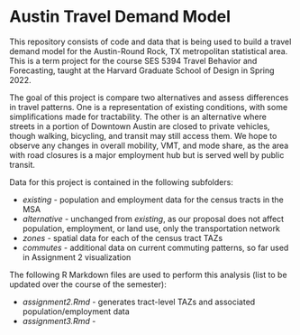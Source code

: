 # Austin Travel Demand Model

This repository consists of code and data that is being used to build a travel demand model for the Austin-Round Rock, TX metropolitan statistical area. This is a term project for the course SES 5394 Travel Behavior and Forecasting, taught at the Harvard Graduate School of Design in Spring 2022. 

The goal of this project is compare two alternatives and assess differences in travel patterns. One is a representation of existing conditions, with some simplifications made for tractability. The other is an alternative where streets in a portion of Downtown Austin are closed to private vehicles, though walking, bicycling, and transit may still access them. We hope to observe any changes in overall mobility, VMT, and mode share, as the area with road closures is a major employment hub but is served well by public transit.

Data for this project is contained in the following subfolders:

* *existing* - population and employment data for the census tracts in the MSA 
* *alternative* - unchanged from *existing*, as our proposal does not affect population, employment, or land use, only the transportation network
* *zones* - spatial data for each of the census tract TAZs
* *commutes* - additional data on current commuting patterns, so far used in Assignment 2 visualization

The following R Markdown files are used to perform this analysis (list to be updated over the course of the semester):

* *assignment2.Rmd* - generates tract-level TAZs and associated population/employment data
* *assignment3.Rmd* - 
